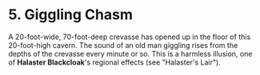 # 5. Giggling Chasm

A 20-foot-wide, 70-foot-deep crevasse has opened up in the floor of this 20-foot-high cavern. The sound of an old man giggling rises from the depths of the crevasse every minute or so. This is a harmless illusion, one of **Halaster Blackcloak**'s regional effects (see "Halaster's Lair").